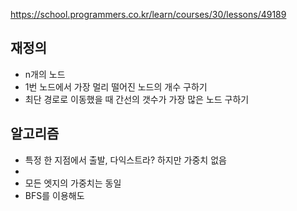 https://school.programmers.co.kr/learn/courses/30/lessons/49189


## 재정의
- n개의 노드
- 1번 노드에서 가장 멀리 떨어진 노드의 개수 구하기
- 최단 경로로 이동했을 때 간선의 갯수가 가장 많은 노드 구하기



## 알고리즘
- 특정 한 지점에서 출발, 다익스트라? 하지만 가중치 없음
- 
- 모든 엣지의 가중치는 동일
- BFS를 이용해도 
